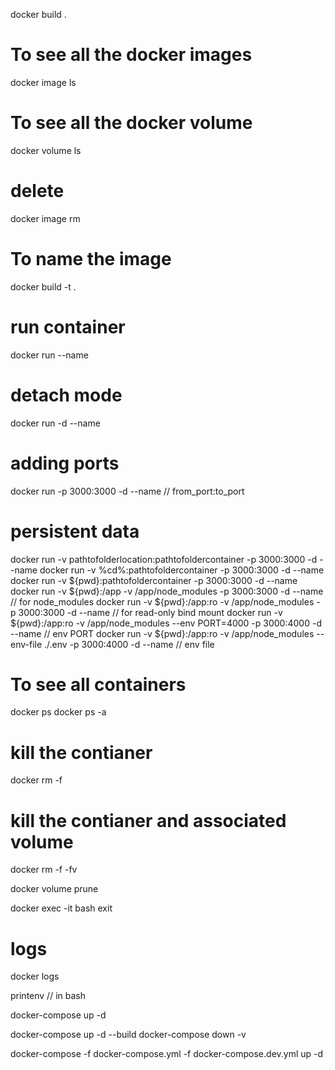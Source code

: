 docker build .

# To see all the docker images
docker image ls
# To see all the docker volume
docker volume ls

# delete 
docker image rm <image-id>

# To name the image
docker build -t <image-name> .

# run container
docker run --name <container-name> <iamge-name>

# detach mode
docker run -d --name <container-name> <iamge-name>

# adding ports
docker run -p 3000:3000 -d --name <container-name> <iamge-name>
// from_port:to_port

# persistent data
docker run -v pathtofolderlocation:pathtofoldercontainer -p 3000:3000 -d --name <container-name> <iamge-name>
docker run -v %cd%:pathtofoldercontainer -p 3000:3000 -d --name <container-name> <iamge-name>
docker run -v ${pwd}:pathtofoldercontainer -p 3000:3000 -d --name <container-name> <iamge-name>
docker run -v ${pwd}:/app -v /app/node_modules -p 3000:3000 -d --name <container-name> <iamge-name> // for node_modules
docker run -v ${pwd}:/app:ro -v /app/node_modules -p 3000:3000 -d --name <container-name> <iamge-name> // for read-only bind mount
docker run -v ${pwd}:/app:ro -v /app/node_modules --env PORT=4000 -p 3000:4000 -d --name <container-name> <iamge-name> // env PORT
docker run -v ${pwd}:/app:ro -v /app/node_modules --env-file ./.env -p 3000:4000 -d --name <container-name> <iamge-name> // env file

# To see all containers
docker ps
docker ps -a

# kill the contianer
docker rm <container-name> -f
# kill the contianer and associated volume
docker rm <container-name> -f -fv

docker volume prune

docker exec -it <container-name> bash
exit

# logs
docker logs <container-name>

printenv // in bash

<!-- build using docker-compose -->
docker-compose up -d
<!-- build image before building containers -->
docker-compose up -d --build
docker-compose down -v

<!-- build using multiple file -->
docker-compose -f docker-compose.yml -f docker-compose.dev.yml up -d